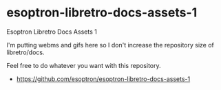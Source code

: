 # esoptron-libretro-docs-assets-1
Esoptron Libretro Docs Assets 1

I'm putting webms and gifs here so I don't increase the repository size of libretro/docs.

Feel free to do whatever you want with this repository.

* https://github.com/esoptron/esoptron-libretro-docs-assets-1
